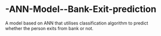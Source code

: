 # -ANN-Model--Bank-Exit-prediction
A model based on ANN that utilises classification algorithm to predict whether the person exits from bank or not.
